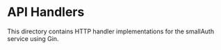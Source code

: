 # API Handlers
This directory contains HTTP handler implementations for the smallAuth service using Gin.
